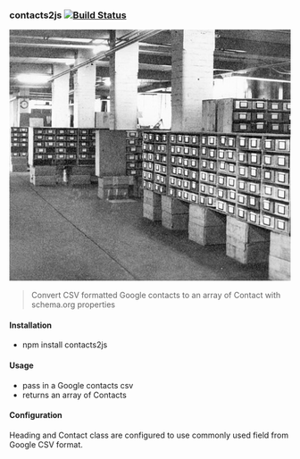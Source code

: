 ### contacts2js [![Build Status](https://travis-ci.org/ktleary/contacts2js.svg?branch=master)](https://travis-ci.org/ktleary/contacts2js)

![](cards.jpg)

> Convert CSV formatted Google contacts to an array of Contact with schema.org properties

#### Installation

- npm install contacts2js

#### Usage

- pass in a Google contacts csv
- returns an array of Contacts

#### Configuration

Heading and Contact class are configured to use commonly used field from Google CSV format.
